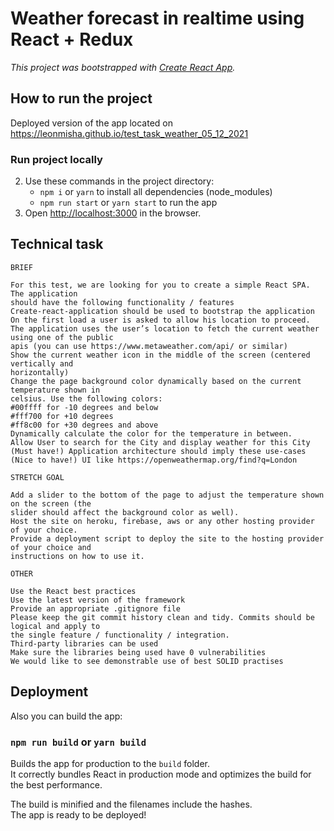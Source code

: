 # Weather forecast in realtime using React + Redux

_This project was bootstrapped with [Create React App](https://github.com/facebook/create-react-app)._

## How to run the project

Deployed version of the app located on https://leonmisha.github.io/test_task_weather_05_12_2021

### Run project locally
2. Use these commands in the project directory:
   - `npm i` or `yarn` to install all dependencies (node_modules)
   - `npm run start` or `yarn start` to run the app
3. Open [http://localhost:3000](http://localhost:3000) in the browser.

## Technical task
```
BRIEF

For this test, we are looking for you to create a simple React SPA. The application
should have the following functionality / features
Create-react-application should be used to bootstrap the application
On the first load a user is asked to allow his location to proceed.
The application uses the user’s location to fetch the current weather using one of the public
apis (you can use https://www.metaweather.com/api/ or similar)
Show the current weather icon in the middle of the screen (centered vertically and
horizontally)
Change the page background color dynamically based on the current temperature shown in
celsius. Use the following colors:
#00ffff for -10 degrees and below
#fff700 for +10 degrees
#ff8c00 for +30 degrees and above
Dynamically calculate the color for the temperature in between.
Allow User to search for the City and display weather for this City
(Must have!) Application architecture should imply these use-cases
(Nice to have!) UI like https://openweathermap.org/find?q=London

STRETCH GOAL

Add a slider to the bottom of the page to adjust the temperature shown on the screen (the
slider should affect the background color as well).
Host the site on heroku, firebase, aws or any other hosting provider of your choice.
Provide a deployment script to deploy the site to the hosting provider of your choice and
instructions on how to use it.

OTHER

Use the React best practices
Use the latest version of the framework
Provide an appropriate .gitignore file
Please keep the git commit history clean and tidy. Commits should be logical and apply to
the single feature / functionality / integration.
Third-party libraries can be used
Make sure the libraries being used have 0 vulnerabilities
We would like to see demonstrable use of best SOLID practises
```

## Deployment
Also you can build the app:
### `npm run build` or `yarn build`

Builds the app for production to the `build` folder.\
It correctly bundles React in production mode and optimizes the build for the best performance.

The build is minified and the filenames include the hashes.\
The app is ready to be deployed!
